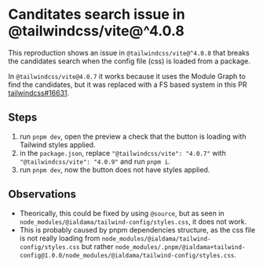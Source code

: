 # Canditates search issue in @tailwindcss/vite@^4.0.8

This reproduction shows an issue in `@tailwindcss/vite@^4.0.8` that breaks the candidates search when the config file (css) is loaded from a package.

In `@tailwindcss/vite@4.0.7` it works because it uses the Module Graph to find the candidates, but it was replaced with a FS based system in this PR [tailwindcss#16631](https://github.com/tailwindlabs/tailwindcss/pull/16631).

## Steps

1. run `pnpm dev`, open the preview a check that the button is loading with Tailwind styles applied.
2. in the `package.json`, replace `"@tailwindcss/vite": "4.0.7"` with `"@tailwindcss/vite": "4.0.9"` and run `pnpm i`.
3. run `pnpm dev`, now the button does not have styles applied.

## Observations

- Theorically, this could be fixed by using `@source`, but as seen in `node_modules/@ialdama/tailwind-config/styles.css`, it does not work.
- This is probably caused by pnpm dependencies structure, as the css file is not really loading from `node_modules/@ialdama/tailwind-config/styles.css` but rather `node_modules/.pnpm/@ialdama+tailwind-config@1.0.0/node_modules/@ialdama/tailwind-config/styles.css`.
